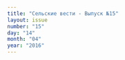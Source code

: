 ```yaml
---
title: "Сельские вести - Выпуск №15"
layout: issue
number: "15"
day: "14"
month: "04"
year: "2016"
---
```

